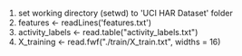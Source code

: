 1. set working directory (setwd) to 'UCI HAR Dataset' folder
2. features <- readLines('features.txt')
3. activity_labels <- read.table("activity_labels.txt")
4. X_training <- read.fwf("./train/X_train.txt", widths = 16)

